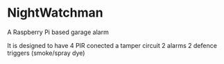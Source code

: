 # NightWatchman
A Raspberry Pi based garage alarm 

It is designed to have 
  4 PIR conected
  a tamper circuit
  2 alarms
  2 defence triggers (smoke/spray dye)
